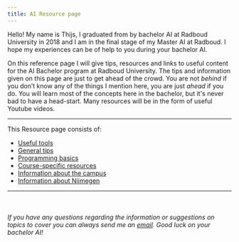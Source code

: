 ```yaml
---
title: AI Resource page
---
```


Hello! My name is Thijs, I graduated from by bachelor AI at Radboud University in 2018 and I am in the final stage of my Master AI at Radboud. I hope my experiences can be of help to you during your bachelor AI.

On this reference page I will give tips, resources and links to useful content for the AI Bachelor program at Radboud University. The tips and information given on this page are just to get ahead of the crowd. You are not _behind_ if you don’t know any of the things I mention here, you are just _ahead_ if you do. You will learn most of the concepts here in the bachelor, but it's never bad to have a head-start. Many resources will be in the form of useful Youtube videos.

___

This Resource page consists of:
* [Useful tools](Tools.md)
* [General tips](Tips.md)
* [Programming basics](Programming.md)
* [Course-specific resources](Courses.md)
* [Information about the campus](Campus.md)
* [Information about Nijmegen](Nijmegen.md)

___

<br>

###### If you have any questions regarding the information or suggestions on topics to cover you can always send me an [email](mailto:thijsvandenhout@live.nl). Good luck on your bachelor AI!

